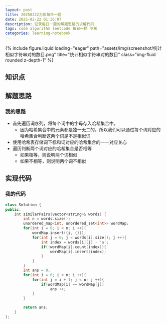 ```yaml
---
layout: post
title: 20250222力扣每日一题
date: 2025-02-22 01:36:07
description: 记录每日一题的解题思路的求解代码
tags: code algorithm leetcode 每日一题 哈希
categories: learning-notebook
---
```


<div class="row">
    <div class="col-sm mt-3 mt-md-0">
        {% include figure.liquid loading="eager" path="assets/img/screenshot/统计相似字符串对的数目.png" title="统计相似字符串对的数目" class="img-fluid rounded z-depth-1" %}
    </div>
</div>

## 知识点

## 解题思路

### 我的思路

- 首先遍历词序列，将每个词中的字母存入哈希集合中。
  - 因为哈希集合中的元素都是独一无二的，所以我们可以通过每个词对应的哈希集合判断这两个词是不是相似词
- 使用哈希表存储词下标和词对应的哈希集合的一一对应关心
- 遍历判断两个词对应的哈希集合是否相等
  - 如果相等，则说明两个词相似
  - 如果不相等，则说明两个词不相似

## 实现代码

### 我的代码

```cpp
class Solution {
public:
    int similarPairs(vector<string>& words) {
        int n = words.size();
        unordered_map<int, unordered_set<int>> wordMap;
        for(int i = 0; i < n; i ++){
            wordMap.insert({i, {}});
            for(int j = 0; j < words[i].size(); j ++){
                int index = words[i][j] - 'a';
                if(!wordMap[i].count(index)){
                    wordMap[i].insert(index);
                }
            }
        }
        int ans = 0;
        for(int i = 0; i < n; i ++){
            for(int j = i + 1; j < n; j ++){
                if(wordMap[i] == wordMap[j])
                    ans ++;
            }
        }

        return ans;
    }
};
```
